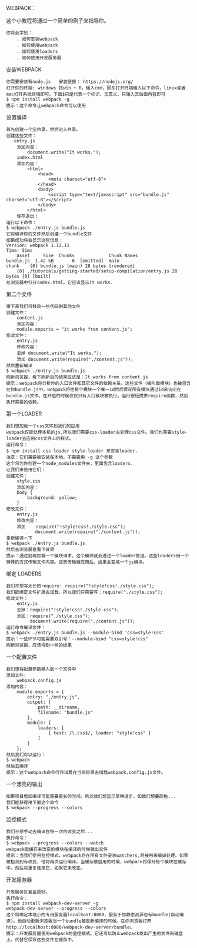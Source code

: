 WEBPACK：

这个小教程将通过一个简单的例子来指导你。

	你将会学到：
		. 如何安装webpack
		. 如何使用webpack
		. 如何使用loaders
		. 如何使用开发服务器
安装WEBPACK
	
	你需要安装有node.js   安装链接： https://nodejs.org/
	打开你的终端: windows 按win + R，输入cmd，回车打开终端输入以下命令，linux或者mac打开系统终端即可。下面$只是代表一个标识，无意义，只输入其后面内容即可
	$ npm install webpack -g
	提示：这个命令让webpack命令可以使用
	
设置编译

	首先创建一个空目录，然后进入目录。
	创建这些文件：
	   entry.js
		添加内容：
			document.write("It works.");
		index.html
		添加内容：
			<html>
			    <head>
			        <meta charset="utf-8">
			    </head>
			    <body>
			        <script type="text/javascript" src="bundle.js" charset="utf-8"></script>
			    </body>
			</html> 
		保存退出！
	运行以下命令：
	$ webpack ./entry.js bundle.js
	它将编译你的文件然后创建一个bundle文件
	如果成功将会显示这些信息：
	Version: webpack 1.12.11
	Time: 51ms
	    Asset     Size  Chunks             Chunk Names
	bundle.js  1.42 kB       0  [emitted]  main
	chunk    {0} bundle.js (main) 28 bytes [rendered]
	    [0] ./tutorials/getting-started/setup-compilation/entry.js 28 bytes {0} [built]
	在浏览器中打开index.html。它应该显示it works.

第二个文件

	接下来我们将移动一些代码到其他文件
	创建文件：
		content.js
		添加内容：
		module.exports = "it works from content.js";
	修改文件：
		entry.js
		修改内容：
		去掉 document.write("It works.");
		添加 document.write(require("./content.js"));
	然后重新编译
	$ webpack ./entry.js bundle.js
	刷新浏览器，看下刷新后的结果应该是：It works from content.js
	提示：webpack将分析你的入口文件和其它文件的依赖关系。这些文件（被叫做模块）也被包含在你bundle.js中，webpack将给每个模块一个唯一id然后保存所有模块通过id来访问在bundle.js文件。在开启的时候仅仅只有入口模块被执行。运行很短提供require函数，然后执行需要的依赖。
	
第一个LOADER

	我们想加载一个css文件到我们的应用
	webpack仅能处理本机的js,所以我们需要css-loader去处理css文件。我们也需要style-loader去应用css文件上的样式。
	运行命令：
	$ npm install css-loader style-loader 来安装loader.
	注意：它们需要被安装在本地，不需要用 -g 这个参数
	这个将为你创建一个node_modules文件夹，里面包含loaders.
	让我们来使用它们：
	创建文件：
		style.css
		添加内容：
		body {
		    background: yellow;
		}
	修改文件：
		entry.js
		修改内容：
		添加    require("!style!css!./style.css");
  			   document.write(require("./content.js"));
	重新编译一下
	$ webpack ./entry.js bundle.js
	然后去浏览器查看下效果
	提示：通过前缀加载一个模块请求，这个模块就会通过一个loader管道。这些loaders用一个特殊的方式传输文件内容。这些传输被应用后，结果会变成一个js模块。
	
绑定 LOADERS
	
	我们不想写太长的require: require("!style!css!./style.css");
	我们能绑定文件扩展去加载，所以我们只需要写：require("./style.css");
	修改文件：
		entry.js
		去掉：require("!style!css!./style.css");
		添加：require("./style.css");
			 document.write(require("./content.js"));
    运行命令编译文件：
   	$ webpack ./entry.js bundle.js --module-bind 'css=style!css'
   	提示：一些环节可能需要双引号：--module-bind "css=style!css"
   	刷新浏览器，应该得到一样的结果
   	
 一个配置文件
 	
 	我们想将配置参数移入到一个文件中
 	添加文件:
 		webpack.config.js
 	添加内容：
 		module.exports = {
		    entry: "./entry.js",
		    output: {
		        path: __dirname,
		        filename: "bundle.js"
		    },
		    module: {
		        loaders: [
		            { test: /\.css$/, loader: "style!css" }
		        ]
		    }
		};
	然后我们可以运行：
	$ webpack
	然后去编译
	提示：这个webpack命令行将试着在当前目录去加载webpack.config.js文件。
	
一个漂亮的输出

	如果项目增加编译可能需要更长的时间。所以我们想显示某种进步，如我们想要颜色...
	我们能获得用下面这个命令
	$ webpack --progress --colors
	
监控模式

	我们不想手动去编译在每一次的改变之后...
	执行命令：
	$ webpack --progress --colors --watch
	webpack能缓存未改变的模块在编译的时候输出文件
	提示：当我们使用监控模式，webpack将在所有文件安装watchers,将被用来编译处理。如果被检测到有改变，他将再次运行编译。当缓存被启用的时候，webpack将保持每个模块在缓存中，然后将重复使用它，如果它未改变。
	
开发服务器
	
	开发服务区甚至更好。
	执行命令：
	$ npm install webpack-dev-server -g
	webpack-dev-server --progress --colors
	这个将绑定本地小的专用服务器localhost:8080，服务于你静态资源也有bundle(自动编译)。他自动更新浏览器当一个bundle被重新编译的时候。在你浏览器打开
	http://localhost:8080/webpack-dev-server/bundle。
	提示：开发服务器使用webpack的监控模式。它还可以防止webpack发出产生的文件到磁盘上。代替它保存这些文件在缓存中。
	
	
	

